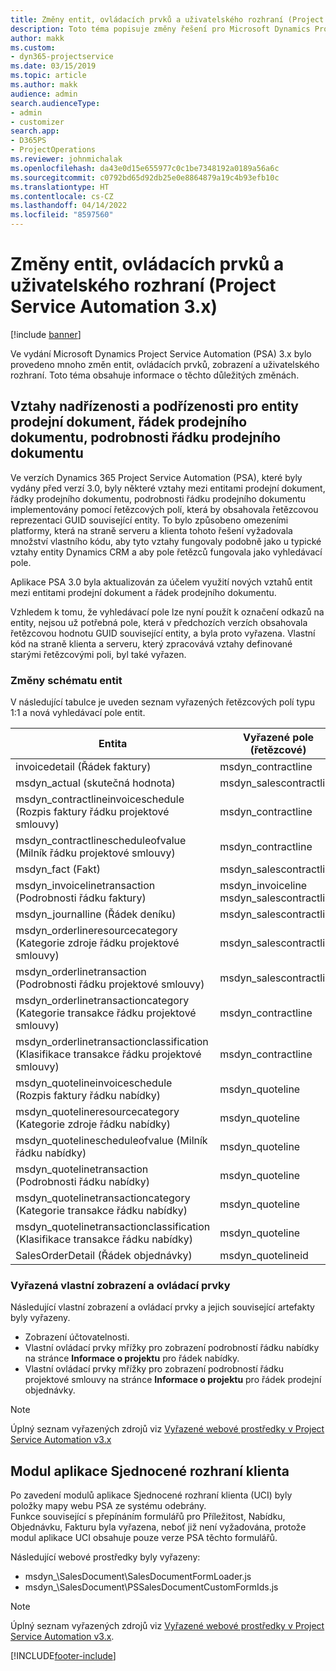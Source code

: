 ```yaml
---
title: Změny entit, ovládacích prvků a uživatelského rozhraní (Project Service Automation 3.x)
description: Toto téma popisuje změny řešení pro Microsoft Dynamics Project Service Automation 3.x.
author: makk
ms.custom:
- dyn365-projectservice
ms.date: 03/15/2019
ms.topic: article
ms.author: makk
audience: admin
search.audienceType:
- admin
- customizer
search.app:
- D365PS
- ProjectOperations
ms.reviewer: johnmichalak
ms.openlocfilehash: da43e0d15e655977c0c1be7348192a0189a56a6c
ms.sourcegitcommit: c0792bd65d92db25e0e8864879a19c4b93efb10c
ms.translationtype: HT
ms.contentlocale: cs-CZ
ms.lasthandoff: 04/14/2022
ms.locfileid: "8597560"
---
```

# <a name="entity-control-and-user-interface-changes-project-service-automation-3x"></a>Změny entit, ovládacích prvků a uživatelského rozhraní (Project Service Automation 3.x)

[!include [banner](../../includes/psa-now-project-operations.md)]


Ve vydání Microsoft Dynamics Project Service Automation (PSA) 3.x bylo provedeno mnoho změn entit, ovládacích prvků, zobrazení a uživatelského rozhraní. Toto téma obsahuje informace o těchto důležitých změnách.

## <a name="parent-child-relationships-for-sales-document-sales-document-line-sales-document-line-detail-entities"></a>Vztahy nadřízenosti a podřízenosti pro entity prodejní dokument, řádek prodejního dokumentu, podrobnosti řádku prodejního dokumentu
Ve verzích Dynamics 365 Project Service Automation (PSA), které byly vydány před verzí 3.0, byly některé vztahy mezi entitami prodejní dokument, řádky prodejního dokumentu, podrobnosti řádku prodejního dokumentu implementovány pomocí řetězcových polí, která by obsahovala řetězcovou reprezentaci GUID související entity. To bylo způsobeno omezeními platformy, která na straně serveru a klienta tohoto řešení vyžadovala množství vlastního kódu, aby tyto vztahy fungovaly podobně jako u typické vztahy entity Dynamics CRM a aby pole řetězců fungovala jako vyhledávací pole.

Aplikace PSA 3.0 byla aktualizován za účelem využití nových vztahů entit mezi entitami prodejní dokument a řádek prodejního dokumentu.

Vzhledem k tomu, že vyhledávací pole lze nyní použít k označení odkazů na entity, nejsou už potřebná pole, která v předchozích verzích obsahovala řetězcovou hodnotu GUID související entity, a byla proto vyřazena. Vlastní kód na straně klienta a serveru, který zpracovává vztahy definované starými řetězcovými poli, byl také vyřazen.

### <a name="entity-schema-changes"></a>Změny schématu entit
V následující tabulce je uveden seznam vyřazených řetězcových polí typu 1:1 a nová vyhledávací pole entit. 

 Entita |   Vyřazené pole (řetězcové) | Nové pole (vyhledávací)
--- | --- | ---
invoicedetail (Řádek faktury) |  msdyn_contractline |    msdyn_contractlineid
msdyn_actual (skutečná hodnota) | msdyn_salescontractline |   msdyn_salescontractlineid
msdyn_contractlineinvoiceschedule (Rozpis faktury řádku projektové smlouvy) |    msdyn_contractline |    msdyn_contractlineid
msdyn_contractlinescheduleofvalue (Milník řádku projektové smlouvy) |   msdyn_contractline |    msdyn_contractlineid
msdyn_fact (Fakt) | msdyn_salescontractline |   msdyn_salescontractlineid
msdyn_invoicelinetransaction (Podrobnosti řádku faktury) | msdyn_invoiceline <br> msdyn_salescontractline | msdyn_invoicelineid <br> msdyn_salescontractlineid
msdyn_journalline (Řádek deníku) |  msdyn_salescontractline |   msdyn_salescontractlineid
msdyn_orderlineresourcecategory (Kategorie zdroje řádku projektové smlouvy) | msdyn_salescontractline |   msdyn_contractlineid
msdyn_orderlinetransaction (Podrobnosti řádku projektové smlouvy) | msdyn_salescontractline |   msdyn_salescontractlineid
msdyn_orderlinetransactioncategory (Kategorie transakce řádku projektové smlouvy) |   msdyn_contractline |    msdyn_contractlineid
msdyn_orderlinetransactionclassification (Klasifikace transakce řádku projektové smlouvy) |   msdyn_contractline |    msdyn_contractlineid
msdyn_quotelineinvoiceschedule (Rozpis faktury řádku nabídky) |  msdyn_quoteline |   msdyn_quotelineid
msdyn_quotelineresourcecategory (Kategorie zdroje řádku nabídky) |    msdyn_quoteline |   msdyn_quotelineid
msdyn_quotelinescheduleofvalue (Milník řádku nabídky) | msdyn_quoteline |   msdyn_quotelineid
msdyn_quotelinetransaction (Podrobnosti řádku nabídky) |    msdyn_quoteline |   msdyn_quotelineid
msdyn_quotelinetransactioncategory (Kategorie transakce řádku nabídky) |  msdyn_quoteline |   msdyn_quotelineid
msdyn_quotelinetransactionclassification (Klasifikace transakce řádku nabídky) |  msdyn_quoteline |   msdyn_quotelineid
SalesOrderDetail (Řádek objednávky) | msdyn_quotelineid | msdyn_quoteline 

### <a name="deprecated-custom-views-and-controls"></a>Vyřazená vlastní zobrazení a ovládací prvky
Následující vlastní zobrazení a ovládací prvky a jejich související artefakty byly vyřazeny.

- Zobrazení účtovatelnosti.
- Vlastní ovládací prvky mřížky pro zobrazení podrobností řádku nabídky na stránce **Informace o projektu** pro řádek nabídky.
- Vlastní ovládací prvky mřížky pro zobrazení podrobností řádku projektové smlouvy na stránce **Informace o projektu** pro řádek prodejní objednávky.

> [!NOTE]
> Úplný seznam vyřazených zdrojů viz [Vyřazené webové prostředky v Project Service Automation v3.x](../developer-guides/web-resources-deprecated-v3.x.md)

## <a name="unified-client-interface-app-module"></a>Modul aplikace Sjednocené rozhraní klienta
Po zavedení modulů aplikace Sjednocené rozhraní klienta (UCI) byly položky mapy webu PSA ze systému odebrány.  
Funkce související s přepínáním formulářů pro Příležitost, Nabídku, Objednávku, Fakturu byla vyřazena, neboť již není vyžadována, protože modul aplikace UCI obsahuje pouze verze PSA těchto formulářů.  

Následující webové prostředky byly vyřazeny:

- msdyn_\SalesDocument\SalesDocumentFormLoader.js
- msdyn_\SalesDocument\PSSalesDocumentCustomFormIds.js

> [!NOTE]
> Úplný seznam vyřazených zdrojů viz [Vyřazené webové prostředky v Project Service Automation v3.x](../developer-guides/web-resources-deprecated-v3.x.md).




[!INCLUDE[footer-include](../../includes/footer-banner.md)]
